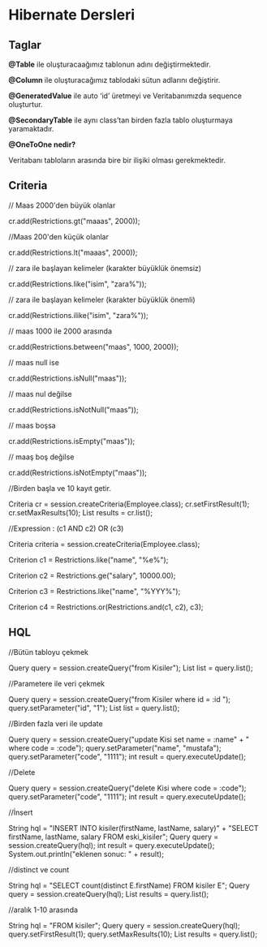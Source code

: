 # Hibernate Dersleri

## Taglar

**@Table** ile oluşturacaağımız tablonun adını değiştirmektedir.

**@Column** ile oluşturacağımız tablodaki sütun adlarını değiştirir.

**@GeneratedValue** ile auto ‘id’ üretmeyi ve Veritabanımızda sequence oluşturtur.

**@SecondaryTable** ile aynı class’tan birden fazla tablo oluşturmaya yaramaktadır.


**@OneToOne nedir?**

Veritabanı tabloların arasında bire bir ilişiki olması gerekmektedir.


## **Criteria** 


// Maas 2000'den büyük olanlar

cr.add(Restrictions.gt("maaas", 2000));

//Maas 200'den küçük olanlar

cr.add(Restrictions.lt("maaas", 2000));

// zara ile başlayan kelimeler (karakter büyüklük önemsiz)

cr.add(Restrictions.like("isim", "zara%"));

// zara ile başlayan kelimeler (karakter büyüklük önemli)

cr.add(Restrictions.ilike("isim", "zara%"));

// maas 1000 ile 2000 arasında

cr.add(Restrictions.between("maas", 1000, 2000));

// maas null ise

cr.add(Restrictions.isNull("maas"));

// maas nul değilse

cr.add(Restrictions.isNotNull("maas"));

// maas boşsa

cr.add(Restrictions.isEmpty("maas"));

// maaş boş değilse

cr.add(Restrictions.isNotEmpty("maas"));

//Birden başla ve 10 kayıt getir.

Criteria cr = session.createCriteria(Employee.class);
cr.setFirstResult(1);
cr.setMaxResults(10);
List results = cr.list();

//Expression :  (c1 AND c2) OR (c3) 

 Criteria criteria = session.createCriteria(Employee.class);


  Criterion c1 = Restrictions.like("name", "%e%");
  
  Criterion c2 = Restrictions.ge("salary", 10000.00);
  
  Criterion c3 = Restrictions.like("name", "%YYY%");
  
  Criterion c4 = Restrictions.or(Restrictions.and(c1, c2), c3);
  

## HQL

//Bütün tabloyu çekmek

Query query = session.createQuery("from Kisiler");
List list = query.list();


//Parametere ile veri çekmek

Query query = session.createQuery("from Kisiler where id = :id ");
query.setParameter("id", "1");
List list = query.list();

//Birden fazla veri ile update

Query query = session.createQuery("update Kisi set name = :name" +
    				" where code = :code");
query.setParameter("name", "mustafa");
query.setParameter("code", "1111");
int result = query.executeUpdate();

//Delete

Query query = session.createQuery("delete Kisi where code = :code");
query.setParameter("code", "1111");
int result = query.executeUpdate();

//İnsert

String hql = "INSERT INTO kisiler(firstName, lastName, salary)"  + 
             "SELECT firstName, lastName, salary FROM eski_kisiler";
Query query = session.createQuery(hql);
int result = query.executeUpdate();
System.out.println("eklenen sonuc: " + result);


//distinct ve count

String hql = "SELECT count(distinct E.firstName) FROM kisiler E";
Query query = session.createQuery(hql);
List results = query.list();

//aralık 1-10 arasında 

String hql = "FROM kisiler";
Query query = session.createQuery(hql);
query.setFirstResult(1);
query.setMaxResults(10);
List results = query.list();
